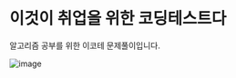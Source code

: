 # 이것이 취업을 위한 코딩테스트다
알고리즘 공부를 위한 이코테 문제풀이입니다.

![image](https://user-images.githubusercontent.com/76815825/124412536-b745e000-dd89-11eb-8ace-3b4240595aec.png)


